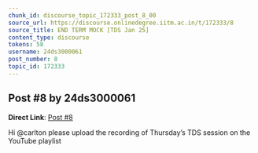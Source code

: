 ```yaml
---
chunk_id: discourse_topic_172333_post_8_00
source_url: https://discourse.onlinedegree.iitm.ac.in/t/172333/8
source_title: END TERM MOCK [TDS Jan 25]
content_type: discourse
tokens: 58
username: 24ds3000061
post_number: 8
topic_id: 172333
---
```


## Post #8 by 24ds3000061

**Direct Link**: [Post #8](https://discourse.onlinedegree.iitm.ac.in/t/172333/8)

Hi @carlton please upload the recording of Thursday’s TDS session on the YouTube playlist
